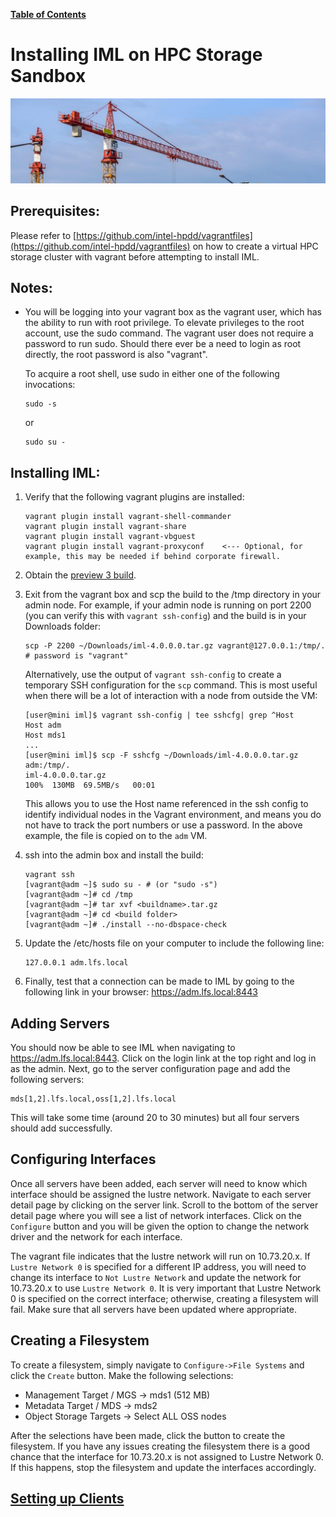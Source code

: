 [**Table of Contents**](index.md)

# Installing IML on HPC Storage Sandbox

![clustre](md_Graphics/installing_sm.jpg)

## Prerequisites:
Please refer to [https://github.com/intel-hpdd/vagrantfiles](https://github.com/intel-hpdd/vagrantfiles) on how to create a virtual HPC storage cluster with vagrant before attempting to install IML.

## Notes:
- You will be logging into your vagrant box as the vagrant user, which has the ability to run with root privilege. To elevate privileges to the root account, use the sudo command. The vagrant user does not require a password to run sudo. Should there ever be a need to login as root directly, the root password is also "vagrant". 

    To acquire a root shell, use sudo in either one of the following invocations:
    ```
    sudo -s
    ```
    or
    ```
    sudo su -
    ```

## Installing IML:
1. Verify that the following vagrant plugins are installed:
    ```
    vagrant plugin install vagrant-shell-commander
    vagrant plugin install vagrant-share
    vagrant plugin install vagrant-vbguest
    vagrant plugin install vagrant-proxyconf    <--- Optional, for example, this may be needed if behind corporate firewall.
    ```
2. Obtain the [preview 3 build](https://github.com/intel-hpdd/intel-manager-for-lustre/releases/tag/v4.0.0.0P3).
3. Exit from the vagrant box and scp the build to the /tmp directory in your admin node. For example, if your admin node is running on port 2200 (you can verify this with `vagrant ssh-config`) and the build is in your Downloads folder:
    ```
    scp -P 2200 ~/Downloads/iml-4.0.0.0.tar.gz vagrant@127.0.0.1:/tmp/.
    # password is "vagrant"
    ```
    Alternatively, use the output of `vagrant ssh-config` to create a temporary SSH configuration for the `scp` command. This is most useful when there will be a lot of interaction with a node from outside the VM:
    ```
    [user@mini iml]$ vagrant ssh-config | tee sshcfg| grep ^Host
    Host adm
    Host mds1
    ...
    [user@mini iml]$ scp -F sshcfg ~/Downloads/iml-4.0.0.0.tar.gz adm:/tmp/.
    iml-4.0.0.0.tar.gz                                                 100%  130MB  69.5MB/s   00:01    
    ```
    This allows you to use the Host name referenced in the ssh config to identify individual nodes in the Vagrant environment, and means you do not have to track the port numbers or use a password. In the above example, the file is copied on to the `adm` VM.

4. ssh into the admin box and install the build:
    ```
    vagrant ssh
    [vagrant@adm ~]$ sudo su - # (or "sudo -s")
    [vagrant@adm ~]# cd /tmp
    [vagrant@adm ~]# tar xvf <buildname>.tar.gz
    [vagrant@adm ~]# cd <build folder>
    [vagrant@adm ~]# ./install --no-dbspace-check
    ```
5. Update the /etc/hosts file on your computer to include the following line:
    ```
    127.0.0.1 adm.lfs.local
    ```
6. Finally, test that a connection can be made to IML by going to the following link in your browser:
https://adm.lfs.local:8443

## Adding Servers
You should now be able to see IML when navigating to https://adm.lfs.local:8443. Click on the login link at the top right and log in as the admin. Next, go to the server configuration page and add the following servers:
```
mds[1,2].lfs.local,oss[1,2].lfs.local
```
This will take some time (around 20 to 30 minutes) but all four servers should add successfully.

## Configuring Interfaces
Once all servers have been added, each server will need to know which interface should be assigned the lustre network. Navigate to each server detail page by clicking on the server link. Scroll to the bottom of the server detail page where you will see a list of network interfaces. Click on the `Configure` button and you will be given the option to change the network driver and the network for each interface. 

The vagrant file indicates that the lustre network will run on 10.73.20.x. If `Lustre Network 0` is specified for a different IP address, you will need to change its interface to `Not Lustre Network` and update the network for 10.73.20.x to use `Lustre Network 0`. It is very important that Lustre Network 0 is specified on the correct interface; otherwise, creating a filesystem will fail. Make sure that all servers have been updated where appropriate.

## Creating a Filesystem
To create a filesystem, simply navigate to `Configure->File Systems` and click the `Create` button. Make the following selections:
- Management Target / MGS -> mds1 (512 MB)
- Metadata Target / MDS -> mds2
- Object Storage Targets -> Select ALL OSS nodes

After the selections have been made, click the button to create the filesystem. If you have any issues creating the filesystem there is a good chance that the interface for 10.73.20.x is not assigned to Lustre Network 0. If this happens, stop the filesystem and update the interfaces accordingly. 

## [Setting up Clients](IML_Setting_up_Clients.md)
